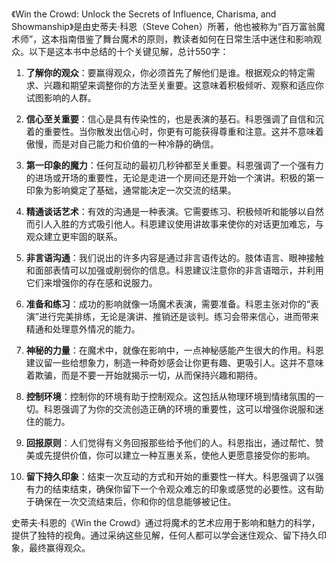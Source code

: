 《Win the Crowd: Unlock the Secrets of Influence, Charisma, and Showmanship》是由史蒂夫·科恩（Steve Cohen）所著，他也被称为“百万富翁魔术师”，这本指南借鉴了舞台魔术的原则，教读者如何在日常生活中迷住和影响观众。以下是这本书中总结的十个关键见解，总计550字：

1. **了解你的观众**：要赢得观众，你必须首先了解他们是谁。根据观众的特定需求、兴趣和期望来调整你的方法至关重要。这意味着积极倾听、观察和适应你试图影响的人群。

2. **信心至关重要**：信心是具有传染性的，也是表演的基石。科恩强调了自信和沉着的重要性。当你散发出信心时，你更有可能获得尊重和注意。这并不意味着傲慢，而是对自己能力和价值的一种冷静的确信。

3. **第一印象的魔力**：任何互动的最初几秒钟都至关重要。科恩强调了一个强有力的进场或开场的重要性，无论是走进一个房间还是开始一个演讲。积极的第一印象为影响奠定了基础，通常能决定一次交流的结果。

4. **精通谈话艺术**：有效的沟通是一种表演。它需要练习、积极倾听和能够以自然而引人入胜的方式吸引他人。科恩建议使用讲故事来使你的对话更加难忘，与观众建立更牢固的联系。

5. **非言语沟通**：我们说出的许多内容是通过非言语传达的。肢体语言、眼神接触和面部表情可以加强或削弱你的信息。科恩建议注意你的非言语暗示，并利用它们来增强你的存在感和说服力。

6. **准备和练习**：成功的影响就像一场魔术表演，需要准备。科恩主张对你的“表演”进行完美排练，无论是演讲、推销还是谈判。练习会带来信心，进而带来精通和处理意外情况的能力。

7. **神秘的力量**：在魔术中，就像在影响中，一点神秘感能产生很大的作用。科恩建议留一些给想象力，制造一种奇妙感会让你更有趣、更吸引人。这并不意味着欺骗，而是不要一开始就揭示一切，从而保持兴趣和期待。

8. **控制环境**：控制你的环境有助于控制观众。这包括从物理环境到情绪氛围的一切。科恩强调了为你的交流创造正确的环境的重要性，这可以增强你说服和迷住的能力。

9. **回报原则**：人们觉得有义务回报那些给予他们的人。科恩指出，通过帮忙、赞美或先提供价值，你可以建立一种互惠关系，使他人更愿意接受你的影响。

10. **留下持久印象**：结束一次互动的方式和开始的重要性一样大。科恩强调了以强有力的结束结束，确保你留下一个令观众难忘的印象或感觉的必要性。这有助于确保在一次交流结束后，你和你的信息能够被记住。

史蒂夫·科恩的《Win the Crowd》通过将魔术的艺术应用于影响和魅力的科学，提供了独特的视角。通过采纳这些见解，任何人都可以学会迷住观众、留下持久印象，最终赢得观众。